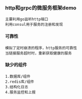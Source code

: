 ### http和grpc的微服务框架demo

    主要利用go监听http端口
    利用consul用于服务的注册和发现

#### 可靠性
    模拟了定时崩溃的程序，http服务的可靠性
    当链接服务超时时，重新获取健康的服务


#### 缺少的组件

    1.数据库/组件
    2.redis库/组件
    3.结构化日志
    4.服务监控和上报
    
